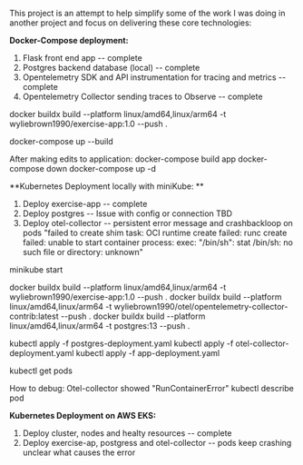 This project is an attempt to help simplify some of the work I was doing in another project and focus on delivering these core technologies:

**Docker-Compose deployment:**
1. Flask front end app -- complete
2. Postgres backend database (local) -- complete
3. Opentelemetry SDK and API instrumentation for tracing and metrics -- complete 
4. Opentelemetry Collector sending traces to Observe -- complete

docker buildx build --platform linux/amd64,linux/arm64 -t wyliebrown1990/exercise-app:1.0 --push .

docker-compose up --build

After making edits to application: 
docker-compose build app
docker-compose down
docker-compose up -d


**Kubernetes Deployment locally with miniKube: **
1. Deploy exercise-app -- complete
2. Deploy postgres -- Issue with config or connection TBD
3. Deploy otel-collector -- persistent error message and crashbackloop on pods "failed to create shim task: OCI runtime create failed: runc create failed: unable to start container process: exec: "/bin/sh": stat /bin/sh: no such file or directory: unknown" 

minikube start

docker buildx build --platform linux/amd64,linux/arm64 -t wyliebrown1990/exercise-app:1.0 --push .
docker buildx build --platform linux/amd64,linux/arm64 -t wyliebrown1990/otel/opentelemetry-collector-contrib:latest --push .
docker buildx build --platform linux/amd64,linux/arm64 -t postgres:13 --push .

kubectl apply -f postgres-deployment.yaml
kubectl apply -f otel-collector-deployment.yaml
kubectl apply -f app-deployment.yaml

kubectl get pods

How to debug: 
Otel-collector showed "RunContainerError" 
kubectl describe pod <ID>

**Kubernetes Deployment on AWS EKS:**
1. Deploy cluster, nodes and healty resources -- complete
2. Deploy exercise-ap, postgress and otel-collector -- pods keep crashing unclear what causes the error